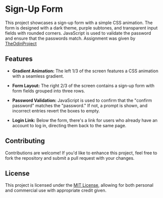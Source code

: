 # Sign-Up Form

This project showcases a sign-up form with a simple CSS animation. The form is designed with a dark theme, purple subtones, and transparent input fields with rounded corners. JavaScript is used to validate the password and ensure that the passwords match. Assignment was given by [TheOdinProject](https://www.theodinproject.com/lessons/foundations-etch-a-sketch)

## Features

- **Gradient Animation:** The left 1/3 of the screen features a CSS animation with a seamless gradient.

- **Form Layout:** The right 2/3 of the screen contains a sign-up form with form fields grouped into three rows.

- **Password Validation:** JavaScript is used to confirm that the "confirm password" matches the "password." If not, a prompt is shown, and incorrect entries revert the boxes to empty.

- **Login Link:** Below the form, there's a link for users who already have an account to log in, directing them back to the same page.

## Contributing

Contributions are welcome! If you'd like to enhance this project, feel free to fork the repository and submit a pull request with your changes.

## License

This project is licensed under the [MIT License](/LICENSE), allowing for both personal and commercial use with appropriate credit given.
